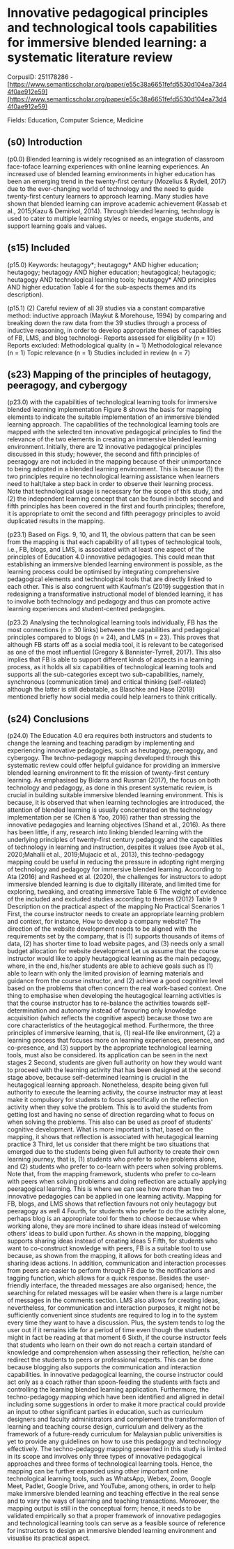 # Innovative pedagogical principles and technological tools capabilities for immersive blended learning: a systematic literature review

CorpusID: 251178286 - [https://www.semanticscholar.org/paper/e55c38a6651fefd5530d104ea73d44f0ae912e59](https://www.semanticscholar.org/paper/e55c38a6651fefd5530d104ea73d44f0ae912e59)

Fields: Education, Computer Science, Medicine

## (s0) Introduction
(p0.0) Blended learning is widely recognised as an integration of classroom face-toface learning experiences with online learning experiences. An increased use of blended learning environments in higher education has been an emerging trend in the twenty-first century (Mozelius & Rydell, 2017) due to the ever-changing world of technology and the need to guide twenty-first century learners to approach learning. Many studies have shown that blended learning can improve academic achievement (Kassab et al., 2015;Kazu & Demirkol, 2014). Through blended learning, technology is used to cater to multiple learning styles or needs, engage students, and support learning goals and values.
## (s15) Included
(p15.0) Keywords: heutagogy*; heutagogy* AND higher education; heutagogy; heutagogy AND higher education; heutagogical; heutagogic; heutagogy AND technological learning tools; heutagogy* AND principles AND higher education  Table 4 for the sub-aspects themes and its description).

(p15.1) (2) Careful review of all 39 studies via a constant comparative method: inductive approach (Maykut & Morehouse, 1994) by comparing and breaking down the raw data from the 39 studies through a process of inductive reasoning, in order to develop appropriate themes of capabilities of FB, LMS, and blog technologi- Reports assessed for eligibility (n = 10) Reports excluded: Methodological quality (n = 1) Methodological relevance (n = 1) Topic relevance (n = 1) Studies included in review (n = 7)
## (s23) Mapping of the principles of heutagogy, peeragogy, and cybergogy
(p23.0) with the capabilities of technological learning tools for immersive blended learning implementation Figure 8 shows the basis for mapping elements to indicate the suitable implementation of an immersive blended learning approach. The capabilities of the technological learning tools are mapped with the selected ten innovative pedagogical principles to find the relevance of the two elements in creating an immersive blended learning environment. Initially, there are 12 innovative pedagogical principles discussed in this study; however, the second and fifth principles of peeragogy are not included in the mapping because of their unimportance to being adopted in a blended learning environment. This is because (1) the two principles require no technological learning assistance when learners need to halt/take a step back in order to observe their learning process. Note that technological usage is necessary for the scope of this study, and (2) the independent learning concept that can be found in both second and fifth principles has been covered in the first and fourth principles; therefore, it is appropriate to omit the second and fifth peeragogy principles to avoid duplicated results in the mapping.

(p23.1) Based on Figs. 9, 10, and 11, the obvious pattern that can be seen from the mapping is that each capability of all types of technological tools, i.e., FB, blogs, and LMS, is associated with at least one aspect of the principles of Education 4.0 innovative pedagogies. This could mean that establishing an immersive blended learning environment is possible, as the learning process could be optimised by integrating comprehensive pedagogical elements and technological tools that are directly linked to each other. This is also congruent with Kaufman's (2019) suggestion that in redesigning a transformative instructional model of blended learning, it  has to involve both technology and pedagogy and thus can promote active learning experiences and student-centred pedagogies.

(p23.2) Analysing the technological learning tools individually, FB has the most connections (n = 30 links) between the capabilities and pedagogical principles compared to blogs (n = 24), and LMS (n = 23). This proves that although FB starts off as a social media tool, it is relevant to be categorised as one of the most influential   (Gregory & Bannister-Tyrrell, 2017). This also implies that FB is able to support different kinds of aspects in a learning process, as it holds all six capabilities of technological learning tools and supports all the sub-categories except two sub-capabilities, namely, synchronous (communication time) and critical thinking (self-related) although the latter is still debatable, as Blaschke and Hase (2019) mentioned briefly how social media could help learners to think critically.
## (s24) Conclusions
(p24.0) The Education 4.0 era requires both instructors and students to change the learning and teaching paradigm by implementing and experiencing innovative pedagogies, such as heutagogy, peeragogy, and cybergogy. The techno-pedagogy mapping developed through this systematic review could offer helpful guidance for providing an immersive blended learning environment to fit the mission of twenty-first century learning. As emphasised by Bidarra and Rusman (2017), the focus on both technology and pedagogy, as done in this present systematic review, is crucial in building suitable immersive blended learning environment. This is because, it is observed that when learning technologies are introduced, the attention of blended learning is usually concentrated on the technology implementation per se (Chen & Yao, 2016) rather than stressing the innovative pedagogies and learning objectives (Shand et al., 2016). As there has been little, if any, research into linking blended learning with the underlying principles of twenty-first century pedagogy and the capabilities of technology in learning and instruction, despites it values (see Ayob et al., 2020;Mahalli et al., 2019;Mujacic et al., 2013), this techno-pedagogy mapping could be useful in reducing the pressure in adopting right merging of technology and pedagogy for immersive blended learning. According to Ata (2016) and Rasheed et al. (2020), the challenges for instructors to adopt immersive blended learning is due to digitally illiterate, and limited time for exploring, tweaking, and creating immersive Table 6 The weight of evidence of the included and excluded studies according to themes   (2012) Table 9 Description on the practical aspect of the mapping No Practical Scenarios 1 First, the course instructor needs to create an appropriate learning problem and context, for instance, How to develop a company website? The direction of the website development needs to be aligned with the requirements set by the company, that is (1) supports thousands of items of data, (2) has shorter time to load website pages, and (3) needs only a small budget allocation for website development Let us assume that the course instructor would like to apply heutagogical learning as the main pedagogy, where, in the end, his/her students are able to achieve goals such as (1) able to learn with only the limited provision of learning materials and guidance from the course instructor, and (2) achieve a good cognitive level based on the problems that often concern the real work-based context. One thing to emphasise when developing the heutagogical learning activities is that the course instructor has to re-balance the activities towards self-determination and autonomy instead of favouring only knowledge acquisition (which reflects the cognitive aspect) because those two are core characteristics of the heutagogical method. Furthermore, the three principles of immersive learning, that is, (1) real-life like environment, (2) a learning process that focuses more on learning experiences, presence, and co-presence, and (3) support by the appropriate technological learning tools, must also be considered. Its application can be seen in the next stages 2 Second, students are given full authority on how they would want to proceed with the learning activity that has been designed at the second stage above, because self-determined learning is crucial in the heutagogical learning approach. Nonetheless, despite being given full authority to execute the learning activity, the course instructor may at least make it compulsory for students to focus specifically on the reflection activity when they solve the problem. This is to avoid the students from getting lost and having no sense of direction regarding what to focus on when solving the problems. This also can be used as proof of students' cognitive development. What is more important is that, based on the mapping, it shows that reflection is associated with heutagogical learning practice 3 Third, let us consider that there might be two situations that emerged due to the students being given full authority to create their own learning journey, that is, (1) students who prefer to solve problems alone, and (2) students who prefer to co-learn with peers when solving problems. Note that, from the mapping framework, students who prefer to co-learn with peers when solving problems and doing reflection are actually applying peeragogical learning. This is where we can see how more than two innovative pedagogies can be applied in one learning activity. Mapping for FB, blogs, and LMS shows that reflection favours not only heutagogy but peeragogy as well 4 Fourth, for students who prefer to do the activity alone, perhaps blog is an appropriate tool for them to choose because when working alone, they are more inclined to share ideas instead of welcoming others' ideas to build upon further. As shown in the mapping, blogging supports sharing ideas instead of creating ideas 5 Fifth, for students who want to co-construct knowledge with peers, FB is a suitable tool to use because, as shown from the mapping, it allows for both creating ideas and sharing ideas actions. In addition, communication and interaction processes from peers are easier to perform through FB due to the notifications and tagging function, which allows for a quick response. Besides the user-friendly interface, the threaded messages are also organised; hence, the searching for related messages will be easier when there is a large number of messages in the comments section. LMS also allows for creating ideas, nevertheless, for communication and interaction purposes, it might not be sufficiently convenient since students are required to log in to the system every time they want to have a discussion. Plus, the system tends to log the user out if it remains idle for a period of time even though the students might in fact be reading at that moment 6 Sixth, if the course instructor feels that students who learn on their own do not reach a certain standard of knowledge and comprehension when assessing their reflection, he/she can redirect the students to peers or professional experts. This can be done because blogging also supports the communication and interaction capabilities. In innovative pedagogical learning, the course instructor could act only as a coach rather than spoon-feeding the students with facts and controlling the learning blended learning application. Furthermore, the techno-pedagogy mapping which have been identified and aligned in detail including some suggestions in order to make it more practical could provide an input to other significant parties in education, such as curriculum designers and faculty administrators and complement the transformation of learning and teaching course design, curriculum and delivery as the framework of a future-ready curriculum for Malaysian public universities is yet to provide any guidelines on how to use this pedagogy and technology effectively. The techno-pedagogy mapping presented in this study is limited in its scope and involves only three types of innovative pedagogical approaches and three forms of technological learning tools. Hence, the mapping can be further expanded using other important online technological learning tools, such as WhatsApp, Webex, Zoom, Google Meet, Padlet, Google Drive, and YouTube, among others, in order to help make immersive blended learning and teaching effective in the real sense and to vary the ways of learning and teaching transactions. Moreover, the mapping output is still in the conceptual form; hence, it needs to be validated empirically so that a proper framework of innovative pedagogies and technological learning tools can serve as a feasible source of reference for instructors to design an immersive blended learning environment and visualise its practical aspect.

